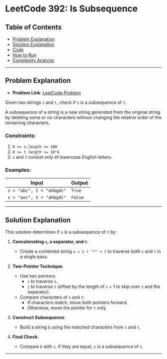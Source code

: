 # LeetCode 392: Is Subsequence

## Table of Contents
- [Problem Explanation](#problem-explanation)
- [Solution Explanation](#solution-explanation)
- [Code](#code)
- [How to Run](#how-to-run)
- [Complexity Analysis](#complexity-analysis)

---

## Problem Explanation

- **Problem Link**: [LeetCode Problem](https://leetcode.com/problems/is-subsequence/)

Given two strings `s` and `t`, check if `s` is a subsequence of `t`.

A subsequence of a string is a new string generated from the original string by deleting some or no characters without changing the relative order of the remaining characters.

### Constraints:
1. `0 <= s.length <= 100`
2. `0 <= t.length <= 10^4`
3. `s` and `t` consist only of lowercase English letters.

### Examples:

| Input                       | Output |
|-----------------------------|--------|
| `s = "abc", t = "ahbgdc"`   | `True` |
| `s = "axc", t = "ahbgdc"`   | `False`|

---

## Solution Explanation

This solution determines if `s` is a subsequence of `t` by:

1. **Concatenating `s`, a separator, and `t`**:
   - Create a combined string `a = s + "*" + t` to traverse both `s` and `t` in a single pass.

2. **Two-Pointer Technique**:
   - Use two pointers:
     - `i` to traverse `s`.
     - `j` to traverse `t` (offset by the length of `s` + 1 to skip over `s` and the separator).
   - Compare characters of `s` and `t`:
     - If characters match, move both pointers forward.
     - Otherwise, move the pointer for `t` only.

3. **Construct Subsequence**:
   - Build a string `b` using the matched characters from `s` and `t`.

4. **Final Check**:
   - Compare `b` with `s`. If they are equal, `s` is a subsequence of `t`.

---

